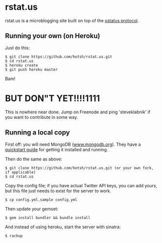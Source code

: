 rstat.us
========

rstat.us is a microblogging site built on top of the [ostatus
protocol](http://status.net/wiki/OStatus).

Running your own (on Heroku)
----------------------------

Just do this:

    $ git clone https://github.com/hotsh/rstat.us.git
    $ cd rstat.us
    $ heroku create
    $ git push heroku master

Bam!

# BUT DON"T YET!!!!1111

This is nowhere near done. Jump on Freenode and ping 'steveklabnik' if
you want to contribute in some way.

Running a local copy
--------------------

First off: you will need MongoDB (www.mongodb.org).  They have a [quickstart guide](http://www.mongodb.org/display/DOCS/Quickstart) for getting it installed and running.

Then do the same as above:

    $ git clone https://github.com/hotsh/rstat.us.git (or your own fork, if applicable)
    $ cd rstat.us

Copy the config file; if you have actual Twitter API keys, you can add yours, but this file just needs to exist for the server to work.

    $ cp config.yml.sample config.yml

Then update your gemset:

    $ gem install bundler && bundle install

And instead of using heroku, start the server with sinatra:

    $ rackup

